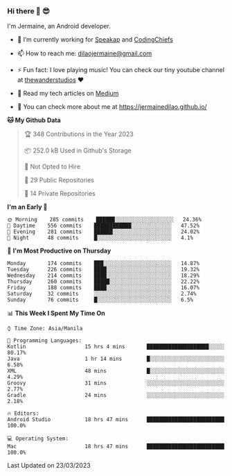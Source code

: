 ### Hi there 👋 😎
I'm Jermaine, an Android developer.

- 🔭 I’m currently working for [Speakap](https://www.speakap.com/) and [CodingChiefs](https://codingchiefs.com/en/)

- 📫 How to reach me: dilaojermaine@gmail.com

- ⚡ Fun fact: I love playing music! You can check our tiny youtube channel at [thewanderstudios](https://www.youtube.com/thewanderstudios) ♥️

- 📖 Read my tech articles on [Medium](https://jermainedilao.medium.com/)

- 👀 You can check more about me at https://jermainedilao.github.io/

<!--
**jermainedilao/jermainedilao** is a ✨ _special_ ✨ repository because its `README.md` (this file) appears on your GitHub profile.

Here are some ideas to get you started:

- 🔭 I’m currently working on ...
- 🌱 I’m currently learning ...
- 👯 I’m looking to collaborate on ...
- 🤔 I’m looking for help with ...
- 💬 Ask me about ...
- 📫 How to reach me: ...
- 😄 Pronouns: ...
- ⚡ Fun fact: ...
-->

<!--START_SECTION:waka-->
**🐱 My Github Data** 

> 🏆 348 Contributions in the Year 2023
 > 
> 📦 252.0 kB Used in Github's Storage 
 > 
> 🚫 Not Opted to Hire
 > 
> 📜 29 Public Repositories 
 > 
> 🔑 14 Private Repositories  
 > 
**I'm an Early 🐤** 

```text
🌞 Morning    285 commits    ██████░░░░░░░░░░░░░░░░░░░   24.36% 
🌆 Daytime    556 commits    ████████████░░░░░░░░░░░░░   47.52% 
🌃 Evening    281 commits    ██████░░░░░░░░░░░░░░░░░░░   24.02% 
🌙 Night      48 commits     █░░░░░░░░░░░░░░░░░░░░░░░░   4.1%

```
📅 **I'm Most Productive on Thursday** 

```text
Monday       174 commits    ███░░░░░░░░░░░░░░░░░░░░░░   14.87% 
Tuesday      226 commits    ████░░░░░░░░░░░░░░░░░░░░░   19.32% 
Wednesday    214 commits    ████░░░░░░░░░░░░░░░░░░░░░   18.29% 
Thursday     260 commits    █████░░░░░░░░░░░░░░░░░░░░   22.22% 
Friday       188 commits    ████░░░░░░░░░░░░░░░░░░░░░   16.07% 
Saturday     32 commits     ░░░░░░░░░░░░░░░░░░░░░░░░░   2.74% 
Sunday       76 commits     █░░░░░░░░░░░░░░░░░░░░░░░░   6.5%

```


📊 **This Week I Spent My Time On** 

```text
⌚︎ Time Zone: Asia/Manila

💬 Programming Languages: 
Kotlin                   15 hrs 4 mins       ████████████████████░░░░░   80.17% 
Java                     1 hr 14 mins        █░░░░░░░░░░░░░░░░░░░░░░░░   6.58% 
XML                      48 mins             █░░░░░░░░░░░░░░░░░░░░░░░░   4.29% 
Groovy                   31 mins             ░░░░░░░░░░░░░░░░░░░░░░░░░   2.77% 
Gradle                   24 mins             ░░░░░░░░░░░░░░░░░░░░░░░░░   2.18%

🔥 Editors: 
Android Studio           18 hrs 47 mins      █████████████████████████   100.0%

💻 Operating System: 
Mac                      18 hrs 47 mins      █████████████████████████   100.0%

```


 Last Updated on 23/03/2023
<!--END_SECTION:waka-->
